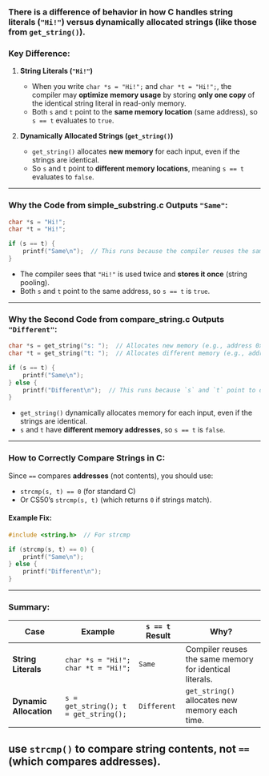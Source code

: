 ### There is a difference of behavior in how C handles **string literals** (`"Hi!"`) versus **dynamically allocated strings** (like those from `get_string()`).

### Key Difference:
1. **String Literals (`"Hi!"`)**  
   - When you write `char *s = "Hi!";` and `char *t = "Hi!";`, the compiler may **optimize memory usage** by storing **only one copy** of the identical string literal in read-only memory.
   - Both `s` and `t` point to the **same memory location** (same address), so `s == t` evaluates to `true`.

2. **Dynamically Allocated Strings (`get_string()`)**  
   - `get_string()` allocates **new memory** for each input, even if the strings are identical.
   - So `s` and `t` point to **different memory locations**, meaning `s == t` evaluates to `false`.

---

### Why the Code from simple_substring.c Outputs `"Same"`:
```c
char *s = "Hi!";
char *t = "Hi!";

if (s == t) {
    printf("Same\n");  // This runs because the compiler reuses the same "Hi!" in memory
}
```

- The compiler sees that `"Hi!"` is used twice and **stores it once** (string pooling).
- Both `s` and `t` point to the same address, so `s == t` is `true`.

---

### Why the Second Code from compare_string.c Outputs `"Different"`:
```c
char *s = get_string("s: ");  // Allocates new memory (e.g., address 0x1000)
char *t = get_string("t: ");  // Allocates different memory (e.g., address 0x2000)

if (s == t) {
    printf("Same\n");
} else {
    printf("Different\n");  // This runs because `s` and `t` point to different addresses
}
```

- `get_string()` dynamically allocates memory for each input, even if the strings are identical.
- `s` and `t` have **different memory addresses**, so `s == t` is `false`.

---

### How to **Correctly Compare Strings** in C:
Since `==` compares **addresses** (not contents), you should use:
- `strcmp(s, t) == 0` (for standard C)
- Or CS50’s `strcmp(s, t)` (which returns `0` if strings match).

#### Example Fix:
```c
#include <string.h>  // For strcmp

if (strcmp(s, t) == 0) {
    printf("Same\n");
} else {
    printf("Different\n");
}
```

---

### Summary:
| Case | Example | `s == t` Result | Why? |
|------|---------|----------------|------|
| **String Literals** | `char *s = "Hi!"; char *t = "Hi!";` | `Same` | Compiler reuses the same memory for identical literals. |
| **Dynamic Allocation** | `s = get_string(); t = get_string();` | `Different` | `get_string()` allocates new memory each time. |

## use `strcmp()` to compare string **contents**, not `==` (which compares **addresses**).